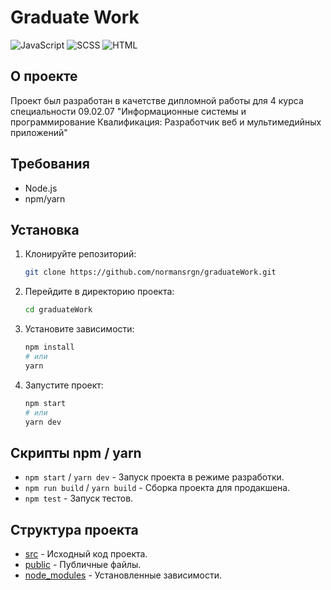 # Graduate Work

![JavaScript](https://img.shields.io/badge/JavaScript-73.2%25-yellow)
![SCSS](https://img.shields.io/badge/SCSS-26.6%25-orange)
![HTML](https://img.shields.io/badge/HTML-0.2%25-blue)

## О проекте

Проект был разработан в качетстве дипломной работы для 4 курса специальности 09.02.07 "Информационные системы и программирование Квалификация: Разработчик веб и мультимедийных приложений"

## Требования

- Node.js
- npm/yarn

## Установка

1. Клонируйте репозиторий:

   ```bash
   git clone https://github.com/normansrgn/graduateWork.git
   ```

2. Перейдите в директорию проекта:

   ```bash
   cd graduateWork
   ```

3. Установите зависимости:

   ```bash
   npm install
   # или
   yarn
   ```

4. Запустите проект:

   ```bash
   npm start
   # или
   yarn dev
   ```

## Скрипты npm / yarn

- `npm start` / `yarn dev` - Запуск проекта в режиме разработки.
- `npm run build` / `yarn build` - Сборка проекта для продакшена.
- `npm test` - Запуск тестов.

## Структура проекта

- [src](http://_vscodecontentref_/0) - Исходный код проекта.
- [public](http://_vscodecontentref_/1) - Публичные файлы.
- [node_modules](http://_vscodecontentref_/2) - Установленные зависимости.
